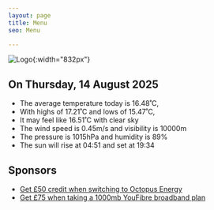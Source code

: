 ```yaml
---
layout: page
title: Menu
seo: Menu

---
```


![Logo](/images/logo.jpg){:width="832px"}

<!-- weather_marker starts -->
## On Thursday, 14 August 2025

- The average temperature today is 16.48˚C,
- With highs of 17.21˚C and lows of 15.47˚C,
- It may feel like 16.51˚C with clear sky
- The wind speed is 0.45m/s and visibility is 10000m
- The pressure is 1015hPa and humidity is 89%
- The sun will rise at 04:51 and set at 19:34

<!-- weather_marker ends -->

## Sponsors

- [Get £50 credit when switching to Octopus Energy](https://bit.ly/3oD1nnS)
- [Get £75 when taking a 1000mb YouFibre broadband plan](https://aklam.io/91zWhU?)
